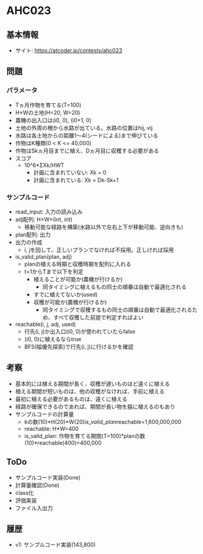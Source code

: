 # AHC023

## 基本情報

- サイト: https://atcoder.jp/contests/ahc023

## 問題

### パラメータ

- Tヵ月作物を育てる(T=100)
- H×Wの土地(H=20, W=20)
- 農機の出入口は(i0, 0), (i0+1, 0)
- 土地の外周の柵から水路が出ている。水路の位置はhij, vij
- 水路は各土地からの距離1～4(シードによる)まで伸びている
- 作物はK種類(0 < K <= 40,000)
- 作物はSkヵ月目までに植え、Dヵ月目に収穫する必要がある
- スコア
  - 10^6*ΣXk/HWT
    - 計画に含まれていない: Xk = 0
    - 計画に含まれている: Xk = Dk-Sk+1

### サンプルコード

- read_input: 入力の読み込み
- adj配列: H×W×(int, int)
  - 移動可能な経路を構築(水路以外で左右上下が移動可能、逆向きも)
- plan配列: 出力
- 出力の作成
  - i, jを回して、正しいプランでなければ不採用。正しければ採用
- is_valid_plan(plan, adj)
  - planの植える時期と収穫時期を配列に入れる
  - t=1からTまで以下を判定
    - 植えることが可能か(農機が行けるか)
      - 同タイミングに植えるもの同士の順番は自動で最適化される
    - すでに植えてないか(used)
    - 収穫が可能か(農機が行けるか)
      - 同タイミングで収穫するもの同士の順番は自動で最適化されるため、すべて収穫した前提で判定すればよい
- reachable(i, j, adj, used)
  - 行先(i, j)か出入口(i0, 0)が使われていたらfalse
  - (i0, 0)に植えるならtrue
  - BFS(幅優先探索)で行先(i, j)に行けるかを確認


## 考察

- 基本的には植える期間が長く、収穫が遅いものほど遠くに植える
- 植える期間が短いものは、他の収穫がなければ、手前に植える
- 最初に植える必要があるものは、遠くに植える
- 経路が確保できるのであれば、期間が長い物を脇に植えるのもあり
- サンプルコードの計算量
  - kの数(10)*H(20)*W(20)*is_valid_plan*reachable=1,600,000,000
  - reachable: H*W=400
  - is_valid_plan: 作物を育てる期間(T=100)*planの数(10)*reachable(400)=400,000

## ToDo

- サンプルコード実装(Done)
- 計算量確認(Done)
- class化
- 評価実装
- ファイル入出力

## 履歴

- v1: サンプルコード実装(143,800)
